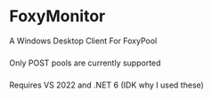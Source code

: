 # FoxyMonitor
A Windows Desktop Client For FoxyPool

###
Only POST pools are currently supported

###
Requires VS 2022 and .NET 6 (IDK why I used these)
